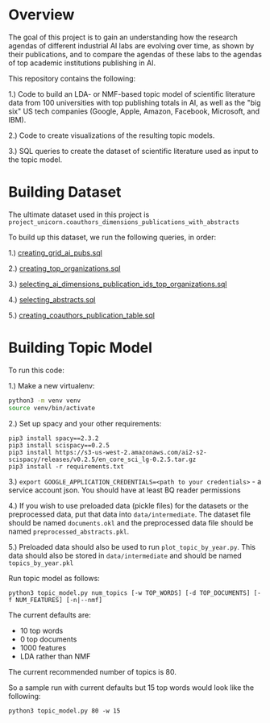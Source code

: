 # Overview

The goal of this project is to gain an understanding how the research agendas of different industrial AI labs are evolving over time, as shown by their publications, and
to compare the agendas of these labs to the agendas of top academic institutions publishing in AI.

This repository contains the following:

1.) Code to build an LDA- or NMF-based topic model of scientific
literature data from 100 universities with top publishing totals
in AI, as well as the "big six" US tech companies (Google, Apple,
Amazon, Facebook, Microsoft, and IBM).

2.) Code to create visualizations of the resulting topic models.

3.) SQL queries to create the dataset of scientific literature used as input to the topic model.

# Building Dataset

The ultimate dataset used in this project is `project_unicorn.coauthors_dimensions_publications_with_abstracts`

To build up this dataset, we run the following queries, in order:

1.) [creating_grid_ai_pubs.sql](sql/creating_grid_ai_pubs.sql)

2.) [creating_top_organizations.sql](sql/creating_top_organizations.sql)

3.) [selecting_ai_dimensions_publication_ids_top_organizations.sql](sql/selecting_ai_dimensions_publication_ids_top_organizations.sql)

4.) [selecting_abstracts.sql](sql/selecting_abstracts.sql)

5.) [creating_coauthors_publication_table.sql](sql/creating_coauthors_publication_table.sql)

# Building Topic Model

To run this code:

1.) Make a new virtualenv:
 
 ```bash
python3 -m venv venv
source venv/bin/activate
```

2.) Set up spacy and your other requirements:

```
pip3 install spacy==2.3.2
pip3 install scispacy==0.2.5
pip3 install https://s3-us-west-2.amazonaws.com/ai2-s2-scispacy/releases/v0.2.5/en_core_sci_lg-0.2.5.tar.gz
pip3 install -r requirements.txt
```

3.) `export GOOGLE_APPLICATION_CREDENTIALS=<path to your credentials>` - a service account json.
You should have at least BQ reader permissions

4.) If you wish to use preloaded data (pickle files) for the datasets
or the preprocessed data, put that data into `data/intermediate`. The dataset file
should be named `documents.okl` and the preprocessed data file should be
named `preprocessed_abstracts.pkl`.

5.) Preloaded data should also be used to run `plot_topic_by_year.py`. This data should
also be stored in `data/intermediate` and should be named `topics_by_year.pkl`

Run topic model as follows:

`python3 topic_model.py num_topics [-w TOP_WORDS] [-d TOP_DOCUMENTS] [-f NUM_FEATURES] [-n|--nmf]`

The current defaults are:
- 10 top words
- 0 top documents
- 1000 features
- LDA rather than NMF

The current recommended number of topics is 80.

So a sample run with current defaults but 15 top words would look like the following:

`python3 topic_model.py 80 -w 15`
